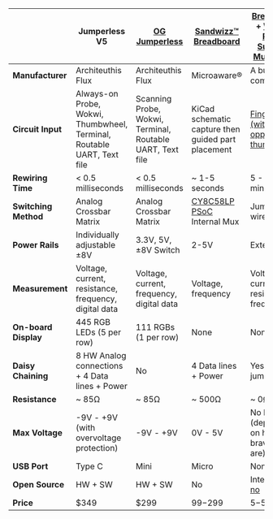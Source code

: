 |                     | Jumperless V5          | [OG Jumperless][1]         | [Sandwizz™ Breadboard][2] | [Breadboard][6] + [Wires][7] + [Power Supply][8] +  [Multimeter][9]|
| ------------------- | -------------------    | -------------------        | ------------------------  | --------------------- |
| **Manufacturer**    | Architeuthis Flux      | Architeuthis Flux          | Microaware®               | A bunch of companies  |
| **Circuit Input**   | Always-on Probe, Wokwi, Thumbwheel, Terminal, Routable UART,   Text file |  Scanning Probe, Wokwi, Terminal, Routable UART,  Text file | KiCad schematic capture then guided part placement| [Fingers (with opposable thumbs)][10]|
| **Rewiring Time**   | < 0.5 milliseconds     | < 0.5 milliseconds         | ~ 1-5 seconds             | 5 - 30 minutes        |
| **Switching Method**| Analog Crossbar Matrix | Analog Crossbar Matrix     | [CY8C58LP PSoC][3] Internal Mux| Jumper wires     |
| **Power Rails**     | Individually adjustable ±8V | 3.3V, 5V, ±8V Switch  | 2-5V                      | External              |
| **Measurement**     | Voltage, current, resistance, frequency, digital data | Voltage, current, frequency, digital data| Voltage, frequency| Voltage, current, resistance, frequency |
| **On-board Display**| 445 RGB LEDs (5 per row)| 111 RGBs (1 per row)      | None                      | None                  |
| **Daisy Chaining**  | 8 HW Analog connections + 4 Data lines + Power | No |  4 Data lines + Power     | Yes, with jumper wires|
| **Resistance**      | ~ 85Ω                  | ~ 85Ω                      | ~ 500Ω                    | ~ 0Ω                  |
| **Max Voltage**     | -9V - +9V (with overvoltage protection) | -9V - +9V | 0V - 5V                   | No Limit (depending on how brave you are)|
| **USB Port**        | Type C                 | Mini                       | Micro                     | None                  | 
| **Open Source**     | HW + SW                | HW + SW                    | No                        | Interestingly, [n][4][o][5]     |
| **Price**           | $349                   | $299                       | $99-$299                  | $5-$500               | 

[1]: https://www.tindie.com/products/architeuthisflux/jumperless/
[2]: https://www.kickstarter.com/projects/sandwizz/the-sandwizz-breadboard-concept
[3]: https://www.marutsu.co.jp/contents/shop/marutsu/datasheet/548775.pdf
[4]: https://patents.google.com/patent/USD228136S/en
[5]: https://patents.google.com/patent/US9704417B2/en
[6]: https://www.jameco.com/z/WBU-301-R-Jameco-ValuePro-400-Point-Solderless-Breadboard-3-3-Lx2-1-W_20601.html
[7]: https://www.adafruit.com/product/758
[8]: https://www.amazon.com/RD-RD6006W-Power-Supply-assembled/dp/B096548QH5
[9]: https://eevblog.store/products/eevblog-bm235-multimeter
[10]: https://resources.altium.com/sites/default/files/styles/opengraph/public/blogs/Understanding%20the%20Nuances%20Between%20Breadboard%20Projects%20and%20Prototype%20Layouts-34411.jpg?itok=ZK60eIBU